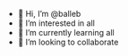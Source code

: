 - 👋 Hi, I’m @balleb
- 👀 I’m interested in all
- 🌱 I’m currently learning all
- 💞️ I’m looking to collaborate

<!---
balleb/balleb is a ✨ special ✨ repository because its `README.md` (this file) appears on your GitHub profile.
You can click the Preview link to take a look at your changes.
--->
